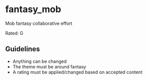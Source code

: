 # fantasy_mob
Mob fantasy collaborative effort

Rated: G

## Guidelines

* Anything can be changed
* The theme must be around fantasy
* A rating must be applied/changed based on accepted content
